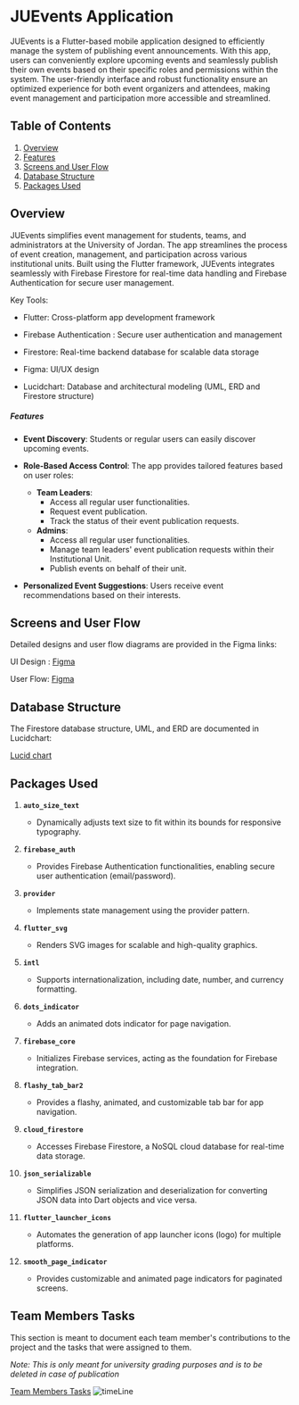 # JUEvents Application

JUEvents is a Flutter-based mobile application designed to efficiently manage the system of publishing event announcements. With this app, users can conveniently explore upcoming events and seamlessly publish their own events based on their specific roles and permissions within the system. The user-friendly interface and robust functionality ensure an optimized experience for both event organizers and attendees, making event management and participation more accessible and streamlined.

## Table of Contents

1. [Overview](#overview)
2. [Features](#features)
3. [Screens and User Flow](#screens-and-user-flow)
4. [Database Structure](#database-structure)
5. [Packages Used](#packages-used)
  

## Overview

JUEvents simplifies event management for students, teams, and administrators at the University of Jordan. The app streamlines the process of event creation, management, and participation across various institutional units. Built using the Flutter framework, JUEvents integrates seamlessly with Firebase Firestore for real-time data handling and Firebase Authentication for secure user management.

Key Tools:

- Flutter: Cross-platform app development framework
  
- Firebase Authentication : Secure user authentication and management
  
- Firestore: Real-time backend database for scalable data storage
  
- Figma: UI/UX design
  
- Lucidchart: Database and architectural modeling (UML, ERD and Firestore structure)
  

##### Features

- **Event Discovery**: 
  Students or regular users can easily discover upcoming events.
  
- **Role-Based Access Control**:
  The app provides tailored features based on user roles:
  
  - **Team Leaders**:
    - Access all regular user functionalities.
    - Request event publication.
    - Track the status of their event publication requests.
  - **Admins**:
    - Access all regular user functionalities.
    - Manage team leaders' event publication requests within their Institutional Unit.
    - Publish events on behalf of their unit.
- **Personalized Event Suggestions**:
  Users receive event recommendations based on their interests.
  

## Screens and User Flow

Detailed designs and user flow diagrams are provided in the Figma links:

UI Design : [Figma](https://www.figma.com/design/b2yLg75a51gJKmWiPslWQv/JU-Events-App?node-id=0-1&t=gDhsRwqwm2ZFfpg6-1)

User Flow: [Figma](https://www.figma.com/board/RDqH3G0zG0isSZGZGM2e7x/User-Flow?t=gDhsRwqwm2ZFfpg6-1)

## Database Structure

The Firestore database structure, UML, and ERD are documented in Lucidchart:

[Lucid chart](https://lucid.app/lucidchart/8d2058ed-e02b-480b-aa2a-700554dfbdf6/edit?viewport_loc=-1177%2C-17%2C3922%2C1858%2C0_0&invitationId=inv_501f914b-e9ff-42cb-8ed2-a78b90fa5b39)

## Packages Used

1. **`auto_size_text`**
  
    - Dynamically adjusts text size to fit within its bounds for responsive typography.
2. **`firebase_auth`**
  
    - Provides Firebase Authentication functionalities, enabling secure user authentication (email/password).
3. **`provider`**
  
    - Implements state management using the provider pattern.
4. **`flutter_svg`**
  
    - Renders SVG images for scalable and high-quality graphics.
5. **`intl`**
  
    - Supports internationalization, including date, number, and currency formatting.
6. **`dots_indicator`**
  
    - Adds an animated dots indicator for page navigation.
7. **`firebase_core`**
  
    - Initializes Firebase services, acting as the foundation for Firebase integration.
8. **`flashy_tab_bar2`**
  
    - Provides a flashy, animated, and customizable tab bar for app navigation.
9. **`cloud_firestore`**
  
    - Accesses Firebase Firestore, a NoSQL cloud database for real-time data storage.
10. **`json_serializable`**
  
    - Simplifies JSON serialization and deserialization for converting JSON data into Dart objects and vice versa.
11. **`flutter_launcher_icons`**
  
    - Automates the generation of app launcher icons (logo) for multiple platforms.
12. **`smooth_page_indicator`**
  
    - Provides customizable and animated page indicators for paginated screens.

## Team Members Tasks

This section is meant to document each team member's contributions to the project and the tasks that were assigned to them.

*Note: This is only meant for university grading purposes and is to be deleted in case of publication*

[Team Members Tasks](https://www.figma.com/design/50ffeibtwzx0tlEZsdEdiU/Team-Members-Role?node-id=0-1&p=f&t=6HfVB2WK72g9Mlz4-0)
![timeLine](https://github.com/user-attachments/assets/8d61b46a-1fbd-4bd0-85ce-8c9b32de5fe8)

